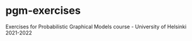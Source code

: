 # pgm-exercises
Exercises for Probabilistic Graphical Models course - University of Helsinki 2021-2022
